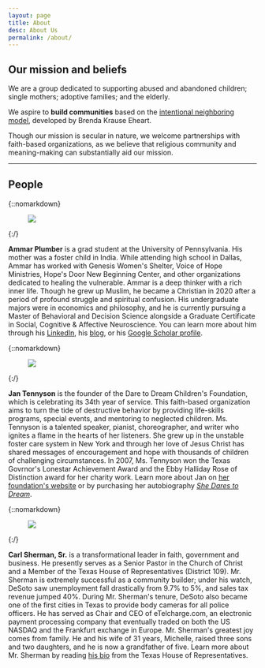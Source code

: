 ```yaml
---
layout: page
title: About
desc: About Us
permalink: /about/
---
```


<div class="pretty-links">

## Our mission and beliefs

We are a group dedicated to supporting abused and abandoned children; single mothers; 
adoptive families; and the elderly. 

We aspire to **build communities** based on the [intentional neighboring model](https://neighbors-the-power-of-the-people-next-door.com/), developed by Brenda Krause Eheart. 

Though our mission is secular in nature, we welcome partnerships with faith-based organizations, as we believe that religious community and meaning-making can substantially aid our mission.

--- 

## People

{::nomarkdown} 
<figure class="site-profile">
    <img src="{{ site.baseurl }}/assets/img/Ammar.jpg">
</figure>
{:/}


**Ammar Plumber** is a grad student at the University of Pennsylvania. His mother was a foster child in India. While attending high school in Dallas, Ammar has worked with Genesis Women's Shelter, Voice of Hope Ministries, Hope's Door New Beginning Center, and other organizations dedicated to healing the vulnerable. Ammar is a deep thinker with a rich inner life. Though he grew up Muslim, he became a Christian in 2020 after a period of profound struggle and spiritual confusion. His undergraduate majors were in economics and philosophy, and he is currently pursuing a Master of Behavioral and Decision Science alongside a Graduate Certificate in Social, Cognitive & Affective Neuroscience. You can learn more about him through his [LinkedIn](https://www.linkedin.com/in/ammarplumber/), his [blog](https://ammarplumber.com/), or his [Google Scholar profile](https://scholar.google.com/citations?user=m3QRBSgAAAAJ&hl=en).


{::nomarkdown} 
<figure class="site-profile">
    <img src="{{ site.baseurl }}/assets/img/Jan.jpg">
</figure>
{:/}


**Jan Tennyson** is the founder of the Dare to Dream Children's Foundation, which is celebrating its 34th year of service. This faith-based organization aims to turn the tide of destructive behavior by providing life-skills programs, special events, and mentoring to neglected children. Ms. Tennyson is a talented speaker, pianist, choreographer, and writer who ignites a flame in the hearts of her listeners. She grew up in the unstable foster care system in New York and through her love of Jesus Christ has shared messages of encouragement and hope with thousands of children of challenging circumstances. In 2007, Ms. Tennyson won the Texas Govrnor's Lonestar Achievement Award and the Ebby Halliday Rose of Distinction award for her charity work. Learn more about Jan on [her foundation's website](https://www.daretodream-dallas.org/speaker.php) or by purchasing her autobiography [_She Dares to Dream_](https://www.daretodream-dallas.org/autobiography.php).

{::nomarkdown} 
<figure class="site-profile">
    <img src="{{ site.baseurl }}/assets/img/Carl.jpg">
</figure>
{:/}


**Carl Sherman, Sr.** is a transformational leader in faith, government and business. He presently serves as a Senior Pastor in the Church of Christ and a Member of the Texas House of Representatives (District 109). Mr. Sherman is extremely successful as a community builder; under his watch, DeSoto saw unemployment fall drastically from 9.7% to 5%, and sales tax revenue jumped 40%. During Mr. Sherman's tenure, DeSoto also became one of the first cities in Texas to provide body cameras for all police officers. He has served as Chair and CEO of eTelcharge.com, an electronic payment processing company that eventually traded on both the US NASDAQ and the Frankfurt exchange in Europe. Mr. Sherman's greatest joy comes from family. He and his wife of 31 years, Michelle, raised three sons and two daughters, and he is now a grandfather of five. Learn more about Mr. Sherman by reading [his bio](https://house.texas.gov/members/member-page/?district=109) from the Texas House of Representatives.


</div>

